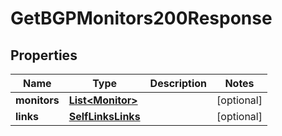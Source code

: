 

# GetBGPMonitors200Response


## Properties

| Name | Type | Description | Notes |
|------------ | ------------- | ------------- | -------------|
|**monitors** | [**List&lt;Monitor&gt;**](Monitor.md) |  |  [optional] |
|**links** | [**SelfLinksLinks**](SelfLinksLinks.md) |  |  [optional] |



